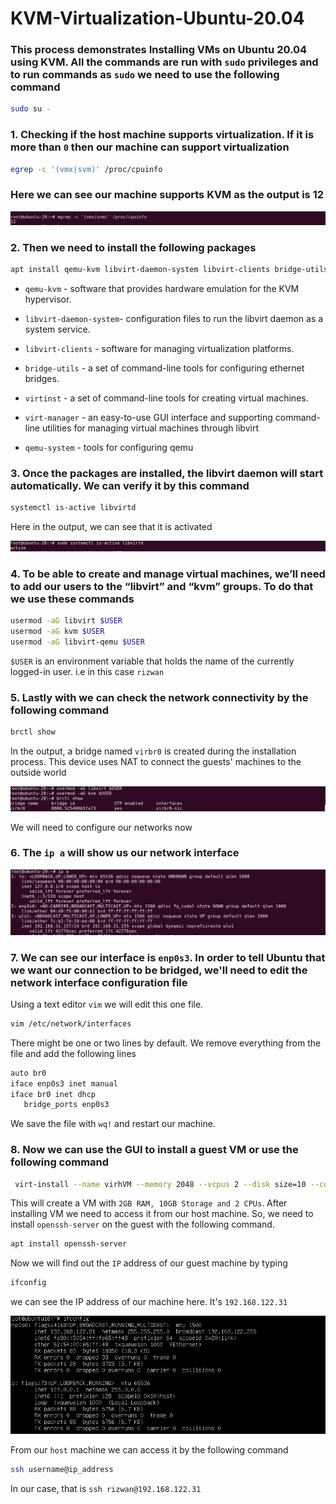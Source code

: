
# **KVM-Virtualization-Ubuntu-20.04**

### This process demonstrates Installing VMs on Ubuntu 20.04 using KVM. All the commands are run with ```sudo``` privileges and to run commands as ```sudo``` we need to use the following command

```bash
sudo su -
```

### **1.** Checking if the host machine supports virtualization. If it is more than ```0``` then our machine can support virtualization

```bash
egrep -c '(vmx|svm)' /proc/cpuinfo
```

### Here we can see our machine supports KVM as the output is 12

![img1](images/1.png)

### **2**. Then we need to install the following packages

```bash
apt install qemu-kvm libvirt-daemon-system libvirt-clients bridge-utils virtinst virt-manager qemu-system
```

* ```qemu-kvm``` - software that provides hardware emulation for the KVM hypervisor.

* ```libvirt-daemon-system```- configuration files to run the libvirt daemon as a system service.

* ```libvirt-clients``` - software for managing virtualization platforms.

* ```bridge-utils``` - a set of command-line tools for configuring ethernet bridges.

* ```virtinst``` - a set of command-line tools for creating virtual machines.

* ```virt-manager``` - an easy-to-use GUI interface and supporting command-line utilities for managing virtual machines through libvirt

* ```qemu-system``` - tools for configuring qemu

### **3.** Once the packages are installed, the libvirt daemon will start automatically. We can verify it by this command

```bash
systemctl is-active libvirtd
```

Here in the output, we can see that it is activated

![img2](images/2.png)

### **4.** To be able to create and manage virtual machines, we’ll need to add our users to the “libvirt” and “kvm” groups. To do that we use these commands

```bash
usermod -aG libvirt $USER
usermod -aG kvm $USER
usermod -aG libvirt-qemu $USER
````

```$USER``` is an environment variable that holds the name of the currently logged-in user. i.e in this case ```rizwan```

### **5.** Lastly with we can check the network connectivity by the following command

```bash
brctl show
```

In the output, a bridge named ```virbr0``` is created during the installation process. This device uses NAT to connect the guests' machines to the outside world

![img3](images/3.png)

We will need to configure our networks now

### **6.** The ```ip a``` will show us our network interface

![img4](images/4.png)

### **7.** We can see our interface is ```enp0s3```. In order to tell Ubuntu that we want our connection to be bridged, we'll need to edit the network interface configuration file

Using a text editor ```vim``` we will edit this one file.

```bash
vim /etc/network/interfaces
```

 There might be one or two lines by default. We remove everything from the file and add the following lines

 ```bash
 auto br0
 iface enp0s3 inet manual
iface br0 inet dhcp
    bridge_ports enp0s3
 ```

 We save the file with ```wq!``` and restart our machine.

### **8.** Now we can use the GUI to install a guest VM or use the following command

```bash
 virt-install --name virhVM --memory 2048 --vcpus 2 --disk size=10 --cdrom /home/rizwan/Downloads/ubuntu-18.04.4-live-server-amd64.iso –os-variant ubuntu18.04
 ```

This will create a VM with ```2GB RAM, 10GB Storage and 2 CPUs```. After installing VM we need to access it from our host machine. So, we need to install ```openssh-server``` on the guest with the following command.

```bash
apt install openssh-server
```

Now we will find out the ```IP``` address of our guest machine by typing

```bash
ifconfig
```

we can see the IP address of our machine here. It's ```192.168.122.31```

![img5](/images/5.png)

From our ```host``` machine we can access it by the following command

```bash
ssh username@ip_address
```

In our case, that is  ```ssh rizwan@192.168.122.31```
